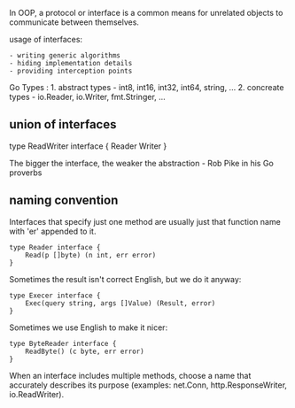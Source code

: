 In OOP, a protocol or interface is a common means for unrelated objects to communicate between themselves.

usage of interfaces:

    - writing generic algorithms
    - hiding implementation details
    - providing interception points

Go Types :
    1. abstract types - int8, int16, int32, int64, string, ... 
    2. concreate types - io.Reader, io.Writer, fmt.Stringer, ...

## union of interfaces

type ReadWriter interface { Reader Writer }

The bigger the interface, the weaker the abstraction - Rob Pike in his Go proverbs

## naming convention

Interfaces that specify just one method are usually just that function name with 'er' appended to it.

    type Reader interface {
        Read(p []byte) (n int, err error)
    }

Sometimes the result isn't correct English, but we do it anyway:

    type Execer interface {
        Exec(query string, args []Value) (Result, error)
    }

Sometimes we use English to make it nicer:

    type ByteReader interface {
        ReadByte() (c byte, err error)
    }

When an interface includes multiple methods, choose a name that accurately describes its purpose (examples: net.Conn, http.ResponseWriter, io.ReadWriter).
 
